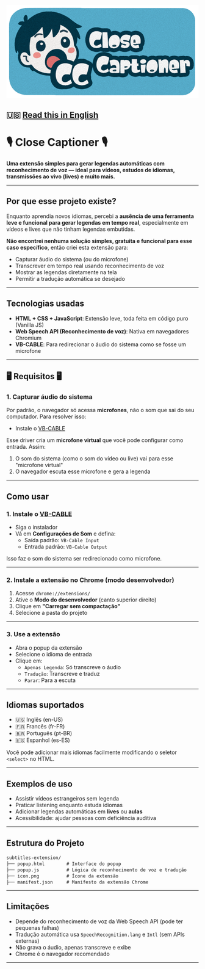 ![Banner do projeto](./Banner.png)

## 🇺🇸 [Read this in English](./README.md)

# 🎙️ Close Captioner 🎙️

**Uma extensão simples para gerar legendas automáticas com reconhecimento de voz — ideal para vídeos, estudos de idiomas, transmissões ao vivo (lives) e muito mais.**

---

## Por que esse projeto existe?

Enquanto aprendia novos idiomas, percebi a **ausência de uma ferramenta leve e funcional para gerar legendas em tempo real**, especialmente em vídeos e lives que não tinham legendas embutidas.

**Não encontrei nenhuma solução simples, gratuita e funcional para esse caso específico**, então criei esta extensão para:

- Capturar áudio do sistema (ou do microfone)
- Transcrever em tempo real usando reconhecimento de voz
- Mostrar as legendas diretamente na tela
- Permitir a tradução automática se desejado

---

## Tecnologias usadas

- **HTML + CSS + JavaScript**: Extensão leve, toda feita em código puro (Vanilla JS)
- **Web Speech API (Reconhecimento de voz)**: Nativa em navegadores Chromium
- **VB-CABLE**: Para redirecionar o áudio do sistema como se fosse um microfone

---

## 🖥️ Requisitos 🖥️

### 1. Capturar áudio do sistema

Por padrão, o navegador só acessa **microfones**, não o som que sai do seu computador. Para resolver isso:

- Instale o [VB-CABLE](https://vb-audio.com/Cable/)

Esse driver cria um **microfone virtual** que você pode configurar como entrada. Assim:

1. O som do sistema (como o som do vídeo ou live) vai para esse "microfone virtual"
2. O navegador escuta esse microfone e gera a legenda

---

## Como usar

### 1. Instale o [VB-CABLE](https://vb-audio.com/Cable/)
- Siga o instalador
- Vá em **Configurações de Som** e defina:
  - Saída padrão: `VB-Cable Input`
  - Entrada padrão: `VB-Cable Output`

Isso faz o som do sistema ser redirecionado como microfone.

---

### 2. Instale a extensão no Chrome (modo desenvolvedor)

1. Acesse `chrome://extensions/`
2. Ative o **Modo do desenvolvedor** (canto superior direito)
3. Clique em **"Carregar sem compactação"**
4. Selecione a pasta do projeto

---

### 3. Use a extensão

- Abra o popup da extensão
- Selecione o idioma de entrada
- Clique em:
  - `Apenas Legenda`: Só transcreve o áudio
  - `Tradução`: Transcreve e traduz
  - `Parar`: Para a escuta

---

## Idiomas suportados

- 🇺🇸 Inglês (en-US)
- 🇫🇷 Francês (fr-FR)
- 🇧🇷 Português (pt-BR)
- 🇪🇸 Espanhol (es-ES)

Você pode adicionar mais idiomas facilmente modificando o seletor `<select>` no HTML.

---

## Exemplos de uso

- Assistir vídeos estrangeiros sem legenda
- Praticar listening enquanto estuda idiomas
- Adicionar legendas automáticas em **lives** ou **aulas**
- Acessibilidade: ajudar pessoas com deficiência auditiva

---

## Estrutura do Projeto

```plaintext
subtitles-extension/
├── popup.html        # Interface do popup
├── popup.js          # Lógica de reconhecimento de voz e tradução
├── icon.png          # Ícone da extensão
├── manifest.json     # Manifesto da extensão Chrome
```

---

## Limitações

- Depende do reconhecimento de voz da Web Speech API (pode ter pequenas falhas)
- Tradução automática usa `SpeechRecognition.lang` e `Intl` (sem APIs externas)
- Não grava o áudio, apenas transcreve e exibe
- Chrome é o navegador recomendado

---